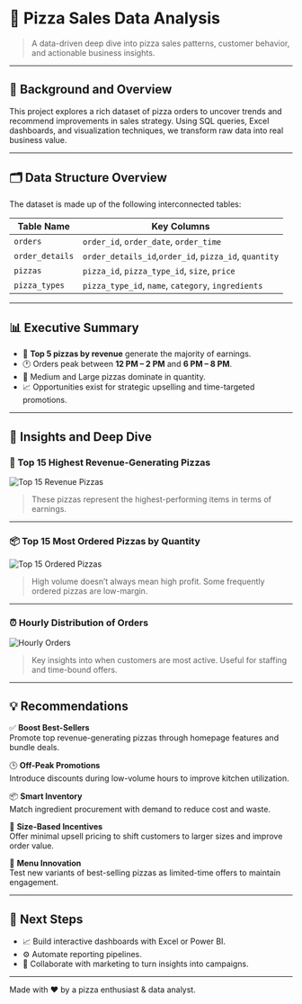 # 🍕 Pizza Sales Data Analysis

> A data-driven deep dive into pizza sales patterns, customer behavior, and actionable business insights.

---

## 🧠 Background and Overview

This project explores a rich dataset of pizza orders to uncover trends and recommend improvements in sales strategy. Using SQL queries, Excel dashboards, and visualization techniques, we transform raw data into real business value.

---

## 🗂️ Data Structure Overview

The dataset is made up of the following interconnected tables:

| Table Name      | Key Columns                                   |
|-----------------|-----------------------------------------------|
| `orders`        | `order_id`, `order_date`, `order_time`                    |
| `order_details` | `order_details_id`,`order_id`, `pizza_id`, `quantity`            |
| `pizzas`        | `pizza_id`, `pizza_type_id`, `size`, `price` |
| `pizza_types`   | `pizza_type_id`, `name`, `category`, `ingredients`         |

---

## 📊 Executive Summary

- 🍕 **Top 5 pizzas by revenue** generate the majority of earnings.
- 🕐 Orders peak between **12 PM – 2 PM** and **6 PM – 8 PM**.
- 📏 Medium and Large pizzas dominate in quantity.
- 📈 Opportunities exist for strategic upselling and time-targeted promotions.

---

## 🔎 Insights and Deep Dive

### 🥇 Top 15 Highest Revenue-Generating Pizzas
![Top 15 Revenue Pizzas](images/top_15_revenue.png)

> These pizzas represent the highest-performing items in terms of earnings.

---

### 📦 Top 15 Most Ordered Pizzas by Quantity
![Top 15 Ordered Pizzas](images/top_15_orders.png)

> High volume doesn’t always mean high profit. Some frequently ordered pizzas are low-margin.

---

### ⏰ Hourly Distribution of Orders
![Hourly Orders](images/hourly_orders.png)

> Key insights into when customers are most active. Useful for staffing and time-bound offers.

---

## 💡 Recommendations

✅ **Boost Best-Sellers**  
Promote top revenue-generating pizzas through homepage features and bundle deals.

🕒 **Off-Peak Promotions**  
Introduce discounts during low-volume hours to improve kitchen utilization.

📦 **Smart Inventory**  
Match ingredient procurement with demand to reduce cost and waste.

📏 **Size-Based Incentives**  
Offer minimal upsell pricing to shift customers to larger sizes and improve order value.

🌱 **Menu Innovation**  
Test new variants of best-selling pizzas as limited-time offers to maintain engagement.

---

## 📎 Next Steps

- 📈 Build interactive dashboards with Excel or Power BI.
- ⚙️ Automate reporting pipelines.
- 📣 Collaborate with marketing to turn insights into campaigns.

---

Made with ❤️ by a pizza enthusiast & data analyst.

